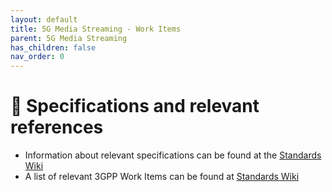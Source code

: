 ```yaml
---
layout: default
title: 5G Media Streaming - Work Items
parent: 5G Media Streaming
has_children: false
nav_order: 0
---
```


# 📑 Specifications and relevant references
* Information about relevant specifications can be found at the [Standards Wiki](https://github.com/5G-MAG/Standards/wiki/5G-Downlink-Media-Streaming-Architecture-(5GMSd):-Relevant-Specifications)
* A list of relevant 3GPP Work Items can be found at [Standards Wiki](https://github.com/5G-MAG/Standards/wiki/5G-Downlink-Media-Streaming-Architecture-(5GMSd):-Relevant-Work-Items)
